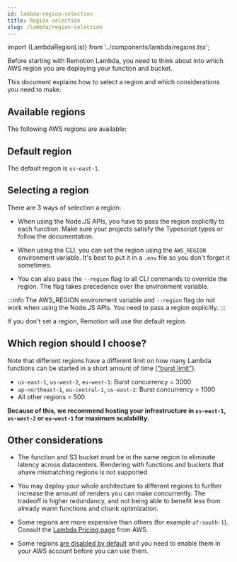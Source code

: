 ```yaml
---
id: lambda-region-selection
title: Region selection
slug: /lambda/region-selection
---
```


import {LambdaRegionList} from '../components/lambda/regions.tsx';

Before starting with Remotion Lambda, you need to think about into which AWS region you are deploying your function and bucket.

This document explains how to select a region and which considerations you need to make.

## Available regions

The following AWS regions are available:

<LambdaRegionList />

## Default region

The default region is `us-east-1`.

## Selecting a region

There are 3 ways of selection a region:

- When using the Node.JS APIs, you have to pass the region explicitly to each function. Make sure your projects satisfy the Typescript types or follow the documentation.

- When using the CLI, you can set the region using the `AWS_REGION` environment variable. It's best to put it in a `.env` file so you don't forget it sometimes.

- You can also pass the `--region` flag to all CLI commands to override the region. The flag takes precedence over the environment variable.

:::info
The AWS_REGION environment variable and `--region` flag do not work when using the Node.JS APIs. You need to pass a region explicitly.
:::

If you don't set a region, Remotion will use the default region.

## Which region should I choose?

Note that different regions have a different limit on how many Lambda functions can be started in a short amount of time [("burst limit")](https://docs.aws.amazon.com/lambda/latest/dg/invocation-scaling.html).

- `us-east-1`, `us-west-2`, `eu-west-1`: Burst concurrency = 3000
- `ap-northeast-1`, `eu-central-1`, `us-east-2`: Burst concurrency = 1000
- All other regions = 500

**Because of this, we recommend hosting your infrastructure in `us-east-1`, `us-west-2` or `eu-west-1` for maximum scalability.**

## Other considerations

- The function and S3 bucket must be in the same region to eliminate latency across datacenters. Rendering with functions and buckets that ahave mismatching regions is not supported

- You may deploy your whole architecture to different regions to further increase the amount of renders you can make concurrently. The tradeoff is higher redundancy, and not being able to benefit less from already warm functions and chunk optimization.

- Some regions are more expensive than others (for example `af-south-1`).
  Consult the [Lambda Pricing page](https://aws.amazon.com/lambda/pricing/) from AWS.

- Some regions [are disabled by default](https://docs.aws.amazon.com/general/latest/gr/rande-manage.html) and you need to enable them in your AWS account before you can use them.
